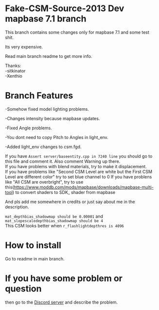 # Fake-CSM-Source-2013 Dev mapbase 7.1 branch
This branch contains some changes only for mapbase 7.1 and some test shit.

Its very expensive.

Read main branch readme to get more info.

Thanks:        
-sitkinator      
-Xenthio

# Branch Features

-Somehow fixed model lighting problems.

-Changes intensity because mapbase updates.

-Fixed Angle problems.

-You dont need to copy Pitch to Angles in light_env.

-Added light_env changes to csm.fgd.


If you have `Assert server/baseentity.cpp in 7240 line` you should go to this file and comment it. Also comment Warning up there.         
If you have problems with blend materials, try to make it displacement.        
If you have problems like "Second CSM Level are white but the First CSM Level are different color" try to set blue channel to 0
If you have problens like "All CSM are overbright", try to use this(https://www.moddb.com/mods/mapbase/downloads/mapbase-multi-tool) to convert shaders to SDK_ shader from mapbase

And pls add me somewhere in credits or just say about me in the description.

`mat_depthbias_shadowmap should be 0.00001` and `mat_slopescaledepthbias_shadowmap should be 4`      
This CSM looks better when `r_flashlightdepthres is 4096` 

# How to install
Go to readme in main branch. 

# If you have some problem or question
then go to the [Discord server](https://discord.gg/DaBHDTwAU7) and describe the problem.
